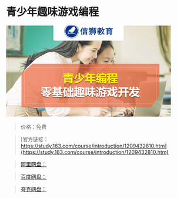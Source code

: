 # 青少年趣味游戏编程

![img](../../../assets/study163/free/7f3b2eef2af443819a6a040961fc1829.jpg)

> 价格：免费

> [官方链接：https://study.163.com/course/introduction/1209432810.htm](https://study.163.com/course/introduction/1209432810.htm)

> [阿里网盘：]()

> [百度网盘：]()

> [夸克网盘：]()
